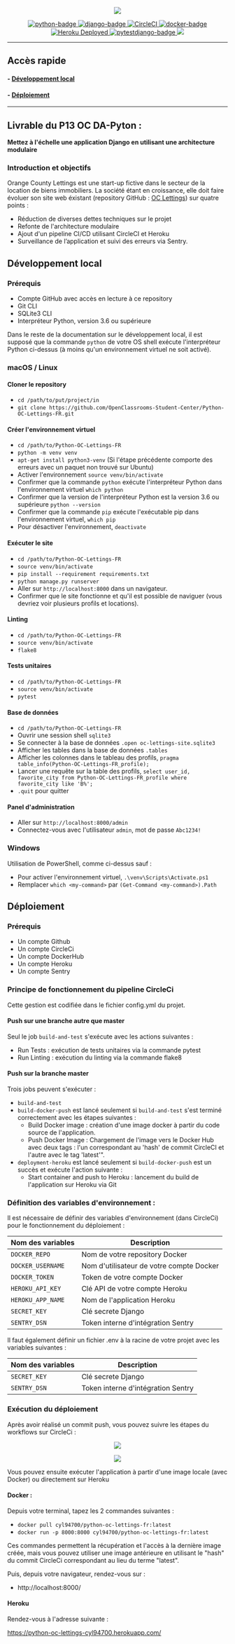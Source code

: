 <p align="center">
  <img src="img/Logo.png"/>
</p> 
<p align="center">
<a href="https://www.python.org">
<img src="https://img.shields.io/badge/Python-3.10.5-green?style=flat&logo=python&logoColor=white" alt="python-badge">
</a>  
<a href="https://www.djangoproject.com">
    <img src="https://img.shields.io/badge/Django-4.1+-blue?style=flat&logo=django&logoColor=white" alt="django-badge">
</a>
<a href="https://circleci.com/gh/Cyl94700/Python-OC-Lettings-FR">
  <img src="https://circleci.com/gh/Cyl94700/Python-OC-Lettings-FR.svg?style=shield" alt="CircleCI">
</a>
<a href="https://www.docker.com">
    <img src="https://img.shields.io/badge/Docker-20.10.23-2CA5E0?style=flat&logo=docker&logoColor=white" alt="docker-badge">
  </a>
<a href="https://python-oc-lettings-cyl94700.herokuapp.com/">
    <img src="https://img.shields.io/badge/heroku-deployed-blueviolet.svg" alt="Heroku Deployed">
  </a>  
<a href="https://pytest-django.readthedocs.io/en/latest/">
    <img src="https://img.shields.io/badge/pytestdjango-4.5.2-blue" alt="pytestdjango-badge">
</a>
<a href="https://flake8.pycqa.org/en/latest/" target="_blank">
<img src="https://img.shields.io/badge/flake8-3.7.0-blue?logo=python&style=flat-square"></a>  
 </p>  

---
## Accès rapide

#### - [Développement local](#heading--1)
#### - [Déploiement](#heading--2)

---

## Livrable du P13 OC DA-Pyton :  
**Mettez à l'échelle une application Django en utilisant une architecture modulaire**
### Introduction et objectifs
Orange County Lettings est une start-up fictive dans le secteur de la location de biens immobiliers.
La société étant en croissance, elle doit faire évoluer son site web éxistant (repository GitHub : [OC Lettings](https://github.com/OpenClassrooms-Student-Center/Python-OC-Lettings-FR)) sur quatre points :
- Réduction de diverses dettes techniques sur le projet 
- Refonte de l'architecture modulaire 
- Ajout d'un pipeline CI/CD utilisant CircleCI et Heroku 
- Surveillance de l’application et suivi des erreurs via Sentry.

<div id="heading--1"/>  

## Développement local

### Prérequis

- Compte GitHub avec accès en lecture à ce repository
- Git CLI
- SQLite3 CLI
- Interpréteur Python, version 3.6 ou supérieure

Dans le reste de la documentation sur le développement local, il est supposé que la commande `python` de votre OS shell exécute l'interpréteur Python ci-dessus (à moins qu'un environnement virtuel ne soit activé).

### macOS / Linux

#### Cloner le repository

- `cd /path/to/put/project/in`
- `git clone https://github.com/OpenClassrooms-Student-Center/Python-OC-Lettings-FR.git`

#### Créer l'environnement virtuel

- `cd /path/to/Python-OC-Lettings-FR`
- `python -m venv venv`
- `apt-get install python3-venv` (Si l'étape précédente comporte des erreurs avec un paquet non trouvé sur Ubuntu)
- Activer l'environnement `source venv/bin/activate`
- Confirmer que la commande `python` exécute l'interpréteur Python dans l'environnement virtuel
`which python`
- Confirmer que la version de l'interpréteur Python est la version 3.6 ou supérieure `python --version`
- Confirmer que la commande `pip` exécute l'exécutable pip dans l'environnement virtuel, `which pip`
- Pour désactiver l'environnement, `deactivate`

#### Exécuter le site

- `cd /path/to/Python-OC-Lettings-FR`
- `source venv/bin/activate`
- `pip install --requirement requirements.txt`
- `python manage.py runserver`
- Aller sur `http://localhost:8000` dans un navigateur.
- Confirmer que le site fonctionne et qu'il est possible de naviguer (vous devriez voir plusieurs profils et locations).

#### Linting

- `cd /path/to/Python-OC-Lettings-FR`
- `source venv/bin/activate`
- `flake8`

#### Tests unitaires

- `cd /path/to/Python-OC-Lettings-FR`
- `source venv/bin/activate`
- `pytest`

#### Base de données

- `cd /path/to/Python-OC-Lettings-FR`
- Ouvrir une session shell `sqlite3`
- Se connecter à la base de données `.open oc-lettings-site.sqlite3`
- Afficher les tables dans la base de données `.tables`
- Afficher les colonnes dans le tableau des profils, `pragma table_info(Python-OC-Lettings-FR_profile);`
- Lancer une requête sur la table des profils, `select user_id, favorite_city from
  Python-OC-Lettings-FR_profile where favorite_city like 'B%';`
- `.quit` pour quitter

#### Panel d'administration

- Aller sur `http://localhost:8000/admin`
- Connectez-vous avec l'utilisateur `admin`, mot de passe `Abc1234!`

### Windows

Utilisation de PowerShell, comme ci-dessus sauf :

- Pour activer l'environnement virtuel, `.\venv\Scripts\Activate.ps1` 
- Remplacer `which <my-command>` par `(Get-Command <my-command>).Path`  

<div id="heading--2"/>  

## Déploiement

### Prérequis
- Un compte Github
- Un compte CircleCi
- Un compte DockerHub
- Un compte Heroku
- Un compte Sentry

### Principe de fonctionnement du pipeline CircleCi

Cette gestion est codifiée dans le fichier config.yml du projet.

#### Push sur une branche autre que master

Seul le job `build-and-test` s'exécute avec les actions suivantes :
  - Run Tests : exécution de tests unitaires via la commande pytest
  - Run Linting : exécution du linting via la commande flake8
    
#### Push sur la branche master

Trois jobs peuvent s'exécuter :
- `build-and-test` 
- `build-docker-push` est lancé seulement si `build-and-test` s'est terminé correctement avec les étapes suivantes :
  - Build Docker image : création d'une image docker à partir du code source de l'application.
  - Push Docker Image : Chargement de l'image vers le Docker Hub avec deux tags : l'un correspondant au 'hash' de commit CircleCI et l'autre avec le tag 'latest'".
- `deployment-heroku` est lancé seulement si `build-docker-push` est un succès et exécute l'action suivante :
  - Start container and push to Heroku : lancement du build de l'application sur Heroku via Git


### Définition des variables d'environnement :

Il est nécessaire de définir des variables d'environnement (dans CircleCi) pour le fonctionnement du déploiement :

| Nom des variables | Description                              |
|-------------------|------------------------------------------|
| `DOCKER_REPO`     | Nom de votre repository Docker           |
| `DOCKER_USERNAME` | Nom d'utilisateur de votre compte Docker |
| `DOCKER_TOKEN`    | Token de votre compte Docker             |
| `HEROKU_API_KEY`  | Clé API de votre compte Heroku           |
| `HEROKU_APP_NAME` | Nom de l'application Heroku              |
| `SECRET_KEY`      | Clé secrete Django                       |
| `SENTRY_DSN`      | Token interne d'intégration Sentry       |


Il faut également définir un fichier .env à la racine de votre projet avec les variables suivantes :

| Nom des variables | Description                              |
|-------------------|------------------------------------------|
| `SECRET_KEY`      | Clé secrete Django                       |
| `SENTRY_DSN`      | Token interne d'intégration Sentry       |

### Exécution du déploiement
Après avoir réalisé un commit push, vous pouvez suivre les étapes du workflows sur CircleCi :  
<p align="center">
  <img src="img/circleci2.png"/>
</p>  
<p align="center">
  <img src="img/circleci.png"/>
</p> 
Vous pouvez ensuite exécuter l'application à partir d'une image locale (avec Docker) ou directement sur Heroku  

#### Docker :  
Depuis votre terminal, tapez les 2 commandes suivantes :
- `docker pull cyl94700/python-oc-lettings-fr:latest  `
- `docker run -p 8000:8000 cyl94700/python-oc-lettings-fr:latest `  

Ces commandes permettent la récupération et l'accès à la dernière image créée, mais vous pouvez utiliser une image antérieure en utilisant le "hash" du commit CircleCi correspondant au lieu du terme "latest".

Puis, depuis votre navigateur, rendez-vous sur :  

- http://localhost:8000/

#### Heroku
Rendez-vous à l'adresse suivante :  

https://python-oc-lettings-cyl94700.herokuapp.com/
